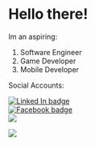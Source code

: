 <h1 style="align-self: center"> Hello there!</h1>
Im an aspiring:
<ol>
  <li>Software Engineer</li>
  <li>Game Developer</li>
  <li>Mobile Developer</li>
</ol>
<div id="social_accounts">
  <p>Social Accounts:</p>
  <a href="https://www.linkedin.com/in/fraion-hyudz-esguerra-914645125/">
      <img src="https://img.shields.io/badge/LinkedIn-blue?style=for-the-badge&logo=linkedin&logoColor=white" alt="Linked In badge"><br>
  </a>

  <a href="https://www.facebook.com/hyudz.esguerra.1">
      <img src="https://img.shields.io/badge/Facebook-blue?style=for-the-badge&logo=facebook&logoColor=white" alt="Facebook badge"><br>
  </a>

  <a href="fraionhyudz10@gmail.com">
       <img src="https://img.shields.io/badge/Gmail-D14836?style=for-the-badge&logo=gmail&logoColor=white">
  </a>

  ![](https://komarev.com/ghpvc/?username=Hyudz&style=for-the-badge)
</div>

